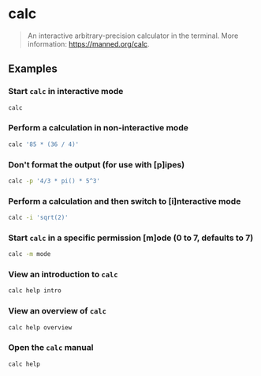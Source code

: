 # calc

> An interactive arbitrary-precision calculator in the terminal. More information: <https://manned.org/calc>.

## Examples

### Start `calc` in interactive mode

```bash
calc
```

### Perform a calculation in non-interactive mode

```bash
calc '85 * (36 / 4)'
```

### Don't format the output (for use with [p]ipes)

```bash
calc -p '4/3 * pi() * 5^3'
```

### Perform a calculation and then switch to [i]nteractive mode

```bash
calc -i 'sqrt(2)'
```

### Start `calc` in a specific permission [m]ode (0 to 7, defaults to 7)

```bash
calc -m mode
```

### View an introduction to `calc`

```bash
calc help intro
```

### View an overview of `calc`

```bash
calc help overview
```

### Open the `calc` manual

```bash
calc help
```
